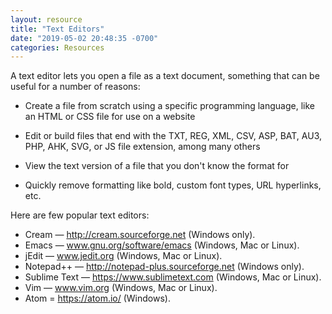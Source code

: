 ```yaml
---
layout: resource
title: "Text Editors"
date: "2019-05-02 20:48:35 -0700"
categories: Resources
---
```


A text editor lets you open a file as a text document, something that can be useful for a number of reasons:

- Create a file from scratch using a specific programming language, like an HTML or CSS file for use on a website

- Edit or build files that end with the TXT, REG, XML, CSV, ASP, BAT, AU3, PHP, AHK, SVG, or JS file extension, among many others

- View the text version of a file that you don't know the format for

- Quickly remove formatting like bold, custom font types, URL hyperlinks, etc.

Here are few popular text editors:

- Cream — http://cream.sourceforge.net (Windows only).
- Emacs — www.gnu.org/software/emacs (Windows, Mac or Linux).
- jEdit — www.jedit.org (Windows, Mac or Linux).
- Notepad++ — http://notepad-plus.sourceforge.net (Windows only).
- Sublime Text — https://www.sublimetext.com (Windows, Mac or Linux).
- Vim — www.vim.org (Windows, Mac or Linux).
- Atom = https://atom.io/ (Windows).
